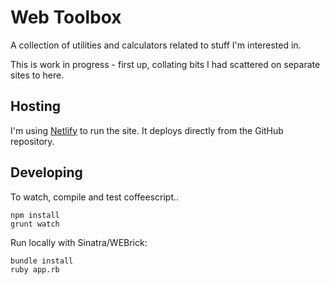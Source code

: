 # Web Toolbox

A collection of utilities and calculators related to stuff I'm interested in.

This is work in progress - first up, collating bits I had scattered on separate sites to here.

## Hosting

I'm using [Netlify](https://www.netlify.com) to run the site. It deploys directly from the GitHub repository.

## Developing

To watch, compile and test coffeescript..

    npm install
    grunt watch

Run locally with Sinatra/WEBrick:

    bundle install
    ruby app.rb
